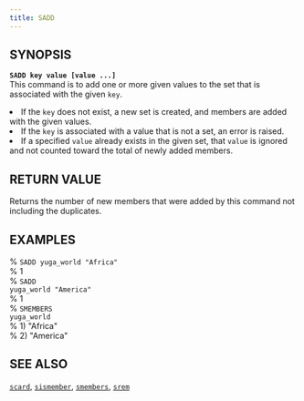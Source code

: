 ```yaml
---
title: SADD
---
```

## SYNOPSIS
<code><b>SADD key value [value ...]</b></code><br>
This command is to add one or more given values to the set that is associated with the given <code>key</code>.
<li>If the <code>key</code> does not exist, a new set is created, and members are added with the given values.
<li>If the <code>key</code> is associated with a value that is not a set, an error is raised.</li>
<li>If a specified <code>value</code> already exists in the given set, that <code>value</code> is ignored and not counted toward the total of newly added members.</li>

## RETURN VALUE
Returns the number of new members that were added by this command not including the duplicates.

## EXAMPLES
% <code>SADD yuga_world "Africa"</code><br>
% 1<br>
% <code>SADD yuga_world "America"</code><br>
% 1<br>
% <code>SMEMBERS yuga_world</code><br>
% 1) "Africa"<br>
% 2) "America"<br>

## SEE ALSO
[`scard`](../scard/), [`sismember`](../sismember/), [`smembers`](../smembers/), [`srem`](../srem/)
